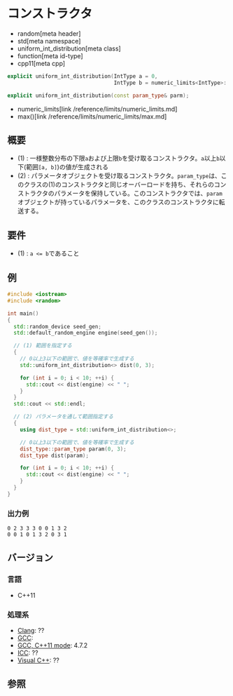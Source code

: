 # コンストラクタ
* random[meta header]
* std[meta namespace]
* uniform_int_distribution[meta class]
* function[meta id-type]
* cpp11[meta cpp]

```cpp
explicit uniform_int_distribution(IntType a = 0,
                                  IntType b = numeric_limits<IntType>::max()); // (1)

explicit uniform_int_distribution(const param_type& parm);                     // (2)
```
* numeric_limits[link /reference/limits/numeric_limits.md]
* max()[link /reference/limits/numeric_limits/max.md]

## 概要
- (1) : 一様整数分布の下限`a`および上限`b`を受け取るコンストラクタ。`a`以上`b`以下(範囲`[a, b]`)の値が生成される
- (2) : パラメータオブジェクトを受け取るコンストラクタ。`param_type`は、このクラスの(1)のコンストラクタと同じオーバーロードを持ち、それらのコンストラクタのパラメータを保持している。このコンストラクタでは、`param`オブジェクトが持っているパラメータを、このクラスのコンストラクタに転送する。


## 要件
- (1) : `a <= b`であること


## 例
```cpp example
#include <iostream>
#include <random>

int main()
{
  std::random_device seed_gen;
  std::default_random_engine engine(seed_gen());

  // (1) 範囲を指定する
  {
    // 0以上3以下の範囲で、値を等確率で生成する
    std::uniform_int_distribution<> dist(0, 3);

    for (int i = 0; i < 10; ++i) {
      std::cout << dist(engine) << " ";
    }
  }
  std::cout << std::endl;

  // (2) パラメータを通して範囲指定する
  {
    using dist_type = std::uniform_int_distribution<>;

    // 0以上3以下の範囲で、値を等確率で生成する
    dist_type::param_type param(0, 3);
    dist_type dist(param);

    for (int i = 0; i < 10; ++i) {
      std::cout << dist(engine) << " ";
    }
  }
}
```

### 出力例
```
0 2 3 3 3 0 0 1 3 2 
0 0 1 0 1 3 2 0 3 1 
```

## バージョン
### 言語
- C++11

### 処理系
- [Clang](/implementation.md#clang): ??
- [GCC](/implementation.md#gcc): 
- [GCC, C++11 mode](/implementation.md#gcc): 4.7.2
- [ICC](/implementation.md#icc): ??
- [Visual C++](/implementation.md#visual_cpp): ??


## 参照


